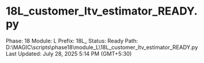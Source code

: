 # 18L_customer_ltv_estimator_READY.py

Phase: 18
Module: L
Prefix: 18L_
Status: Ready
Path: D:\MAGIC\scripts\phase18\module_L\18L_customer_ltv_estimator_READY.py
Last Updated: July 28, 2025 5:14 PM (GMT+5:30)

